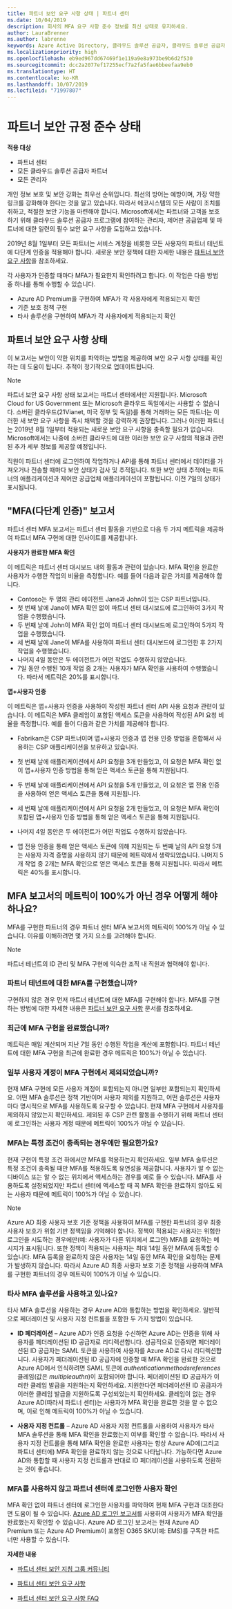 ```yaml
---
title: 파트너 보안 요구 사항 상태 | 파트너 센터
ms.date: 10/04/2019
description: 회사의 MFA 요구 사항 준수 정보를 최신 상태로 유지하세요.
author: LauraBrenner
ms.author: labrenne
keywords: Azure Active Directory, 클라우드 솔루션 공급자, 클라우드 솔루션 공급자 프로그램, CSP, 제어판 공급업체, CPV, 다단계 인증, MFA, 보안 애플리케이션 모델, 보안 앱 모델, 보안
ms.localizationpriority: high
ms.openlocfilehash: eb9ed967dd67469f1e119a9e8a973be9b6d2f530
ms.sourcegitcommit: dcc2a2077ef17255ecf7a2fa5fae6bbeefaa9eb0
ms.translationtype: HT
ms.contentlocale: ko-KR
ms.lasthandoff: 10/07/2019
ms.locfileid: "71997807"
---
```

# <a name="partner-security-compliance-status"></a>파트너 보안 규정 준수 상태

**적용 대상**

- 파트너 센터
- 모든 클라우드 솔루션 공급자 파트너
- 모든 관리자


개인 정보 보호 및 보안 강화는 최우선 순위입니다. 최선의 방어는 예방이며, 가장 약한 링크를 강화해야 한다는 것을 알고 있습니다. 따라서 에코시스템의 모든 사람이 조치를 취하고, 적절한 보안 기능을 마련해야 합니다. Microsoft에서는 파트너와 고객을 보호하기 위해 클라우드 솔루션 공급자 프로그램에 참여하는 관리자, 제어판 공급업체 및 파트너에 대한 일련의 필수 보안 요구 사항을 도입하고 있습니다.

2019년 8월 1일부터 모든 파트너는 서비스 계정을 비롯한 모든 사용자의 파트너 테넌트에 다단계 인증을 적용해야 합니다. 새로운 보안 정책에 대한 자세한 내용은 [파트너 보안 요구 사항](partner-security-requirements.md)을 참조하세요.

각 사용자가 인증할 때마다 MFA가 필요한지 확인하려고 합니다. 이 작업은 다음 방법 중 하나를 통해 수행할 수 있습니다.
- Azure AD Premium을 구현하여 MFA가 각 사용자에게 적용되는지 확인
- 기준 보호 정책 구현
- 타사 솔루션을 구현하여 MFA가 각 사용자에게 적용되는지 확인

## <a name="partner-security-requirements-status"></a>파트너 보안 요구 사항 상태

이 보고서는 보안이 약한 위치를 파악하는 방법을 제공하여 보안 요구 사항 상태를 확인하는 데 도움이 됩니다. 추적이 정기적으로 업데이트됩니다.

>[!NOTE]
>파트너 보안 요구 사항 상태 보고서는 파트너 센터에서만 지원됩니다. Microsoft Cloud for US Government 또는 Microsoft 클라우드 독일에서는 사용할 수 없습니다. 소버린 클라우드(21Vianet, 미국 정부 및 독일)를 통해 거래하는 모든 파트너는 이러한 새 보안 요구 사항을 즉시 채택할 것을 강력하게 권장합니다. 그러나 이러한 파트너는 2019년 8월 1일부터 적용되는 새로운 보안 요구 사항을 충족할 필요가 없습니다. Microsoft에서는 나중에 소버린 클라우드에 대한 이러한 보안 요구 사항의 적용과 관련된 추가 세부 정보를 제공할 예정입니다. 

직원이 파트너 센터에 로그인하여 작업하거나 API를 통해 파트너 센터에서 데이터를 가져오거나 전송할 때마다 보안 상태가 검사 및 추적됩니다. 또한 보안 상태 추적에는 파트너의 애플리케이션과 제어판 공급업체 애플리케이션이 포함됩니다. 이전 7일의 상태가 표시됩니다.

## <a name="multi-factor-authentication-mfa-report"></a>"MFA(다단계 인증)" 보고서

파트너 센터 MFA 보고서는 파트너 센터 활동을 기반으로 다음 두 가지 메트릭을 제공하여 파트너 MFA 구현에 대한 인사이트를 제공합니다.

**사용자가 완료한 MFA 확인**

이 메트릭은 파트너 센터 대시보드 내의 활동과 관련이 있습니다. MFA 확인을 완료한 사용자가 수행한 작업의 비율을 측정합니다. 예를 들어 다음과 같은 가치를 제공해야 합니다.

- Contoso는 두 명의 관리 에이전트 Jane과 John이 있는 CSP 파트너입니다.
- 첫 번째 날에 Jane이 MFA 확인 없이 파트너 센터 대시보드에 로그인하여 3가지 작업을 수행했습니다.
- 두 번째 날에 John이 MFA 확인 없이 파트너 센터 대시보드에 로그인하여 5가지 작업을 수행했습니다.
- 세 번째 날에 Jane이 MFA를 사용하여 파트너 센터 대시보드에 로그인한 후 2가지 작업을 수행했습니다.
- 나머지 4일 동안은 두 에이전트가 어떤 작업도 수행하지 않았습니다.
- 7일 동안 수행된 10개 작업 중 2개는 사용자가 MFA 확인을 사용하여 수행했습니다. 따라서 메트릭은 20%를 표시합니다.

**앱+사용자 인증**

이 메트릭은 앱+사용자 인증을 사용하여 작성된 파트너 센터 API 사용 요청과 관련이 있습니다. 이 메트릭은 MFA 클레임이 포함된 액세스 토큰을 사용하여 작성된 API 요청 비율을 측정합니다. 예를 들어 다음과 같은 가치를 제공해야 합니다.

- Fabrikam은 CSP 파트너이며 앱+사용자 인증과 앱 전용 인증 방법을 혼합해서 사용하는 CSP 애플리케이션을 보유하고 있습니다.

- 첫 번째 날에 애플리케이션에서 API 요청을 3개 만들었고, 이 요청은 MFA 확인 없이 앱+사용자 인증 방법을 통해 얻은 액세스 토큰을 통해 지원됩니다.

- 두 번째 날에 애플리케이션에서 API 요청을 5개 만들었고, 이 요청은 앱 전용 인증을 사용하여 얻은 액세스 토큰을 통해 지원됩니다.

- 세 번째 날에 애플리케이션에서 API 요청을 2개 만들었고, 이 요청은 MFA 확인이 포함된 앱+사용자 인증 방법을 통해 얻은 액세스 토큰을 통해 지원됩니다.

- 나머지 4일 동안은 두 에이전트가 어떤 작업도 수행하지 않았습니다.

- 앱 전용 인증을 통해 얻은 액세스 토큰에 의해 지원되는 두 번째 날의 API 요청 5개는 사용자 자격 증명을 사용하지 않기 때문에 메트릭에서 생략되었습니다. 나머지 5개 작업 중 2개는 MFA 확인으로 얻은 액세스 토큰을 통해 지원됩니다. 따라서 메트릭은 40%를 표시합니다.

## <a name="what-should-i-do-if-the-metrics-under-mfa-report-arent-100"></a>MFA 보고서의 메트릭이 100%가 아닌 경우 어떻게 해야 하나요?
MFA를 구현한 파트너의 경우 파트너 센터 MFA 보고서의 메트릭이 100%가 아닐 수 있습니다. 이유를 이해하려면 몇 가지 요소를 고려해야 합니다.

>[!NOTE]
>파트너 테넌트의 ID 관리 및 MFA 구현에 익숙한 조직 내 직원과 협력해야 합니다.

### <a name="have-you-implemented-mfa-for-your-partner-tenant"></a>파트너 테넌트에 대한 MFA를 구현했습니까?
구현하지 않은 경우 먼저 파트너 테넌트에 대한 MFA를 구현해야 합니다. MFA를 구현하는 방법에 대한 자세한 내용은 [파트너 보안 요구 사항](partner-security-requirements.md) 문서를 참조하세요.

### <a name="have-you-only-recently-completed-mfa-implementation"></a>최근에 MFA 구현을 완료했습니까?
메트릭은 매일 계산되며 지난 7일 동안 수행된 작업을 계산에 포함합니다. 파트너 테넌트에 대한 MFA 구현을 최근에 완료한 경우 메트릭은 100%가 아닐 수 있습니다.

### <a name="have-some-user-accounts-been-excluded-from-mfa-implementation"></a>일부 사용자 계정이 MFA 구현에서 제외되었습니까?
현재 MFA 구현에 모든 사용자 계정이 포함되는지 아니면 일부만 포함되는지 확인하세요. 어떤 MFA 솔루션은 정책 기반이며 사용자 제외를 지원하고, 어떤 솔루션은 사용자마다 명시적으로 MFA를 사용하도록 요구할 수 있습니다. 현재 MFA 구현에서 사용자를 제외하지 않았는지 확인하세요. 제외된 후 CSP 관련 활동을 수행하기 위해 파트너 센터에 로그인하는 사용자 계정 때문에 메트릭이 100%가 아닐 수 있습니다.

### <a name="is-mfa-only-required-when-certain-conditions-are-met"></a>MFA는 특정 조건이 충족되는 경우에만 필요한가요?
현재 구현이 특정 조건 하에서만 MFA를 적용하는지 확인하세요. 일부 MFA 솔루션은 특정 조건이 충족될 때만 MFA를 적용하도록 유연성을 제공합니다. 사용자가 알 수 없는 디바이스 또는 알 수 없는 위치에서 액세스하는 경우를 예로 들 수 있습니다. MFA를 사용하도록 설정되었지만 파트너 센터에 액세스할 때 꼭 MFA 확인을 완료하지 않아도 되는 사용자 때문에 메트릭이 100%가 아닐 수 있습니다.

>[!NOTE]
>Azure AD 최종 사용자 보호 기준 정책을 사용하여 MFA를 구현한 파트너의 경우 최종 사용자 보호가 위험 기반 정책임을 기억해야 합니다. 정책이 적용되는 사용자는 위험한 로그인을 시도하는 경우에만(예: 사용자가 다른 위치에서 로그인) MFA를 요청하는 메시지가 표시됩니다. 또한 정책이 적용되는 사용자는 최대 14일 동안 MFA에 등록할 수 있습니다. MFA 등록을 완료하지 않은 사용자는 14일 동안 MFA 확인을 요청하는 문제가 발생하지 않습니다. 따라서 Azure AD 최종 사용자 보호 기준 정책을 사용하여 MFA를 구현한 파트너의 경우 메트릭이 100%가 아닐 수 있습니다.

### <a name="are-you-using-3rd-party-mfa-solution"></a>타사 MFA 솔루션을 사용하고 있나요?
타사 MFA 솔루션을 사용하는 경우 Azure AD와 통합하는 방법을 확인하세요. 일반적으로 페더레이션 및 사용자 지정 컨트롤을 포함한 두 가지 방법이 있습니다.

* **ID 페더레이션** – Azure AD가 인증 요청을 수신하면 Azure AD는 인증을 위해 사용자를 페더레이션된 ID 공급자로 리디렉션합니다. 성공적으로 인증되면 페더레이션된 ID 공급자는 SAML 토큰을 사용하여 사용자를 Azure AD로 다시 리디렉션합니다. 사용자가 페더레이션된 ID 공급자에 인증할 때 MFA 확인을 완료한 것으로 Azure AD에서 인식하려면 SAML 토큰에 *authenticationmethodsreferences* 클레임(값은 *multipleauthn*)이 포함되어야 합니다. 페더레이션된 ID 공급자가 이러한 클레임 발급을 지원하는지 확인하세요. 지원한다면 페더레이션된 ID 공급자가 이러한 클레임 발급을 지원하도록 구성되었는지 확인하세요. 클레임이 없는 경우 Azure AD(따라서 파트너 센터)는 사용자가 MFA 확인을 완료한 것을 알 수 없으며, 이로 인해 메트릭이 100%가 아닐 수 있습니다.

* **사용자 지정 컨트롤** – Azure AD 사용자 지정 컨트롤을 사용하여 사용자가 타사 MFA 솔루션을 통해 MFA 확인을 완료했는지 여부를 확인할 수 없습니다. 따라서 사용자 지정 컨트롤을 통해 MFA 확인을 완료한 사용자는 항상 Azure AD에(그리고 파트너 센터에) MFA 확인을 완료하지 않는 것으로 나타납니다. 가능하다면 Azure AD와 통합할 때 사용자 지정 컨트롤과 반대로 ID 페더레이션을 사용하도록 전환하는 것이 좋습니다.   

### <a name="identity-which-users-have-logged-into-partner-center-without-mfa"></a>MFA를 사용하지 않고 파트너 센터에 로그인한 사용자 확인
MFA 확인 없이 파트너 센터에 로그인한 사용자를 파악하여 현재 MFA 구현과 대조한다면 도움이 될 수 있습니다. [Azure AD 로그인 보고서](https://docs.microsoft.com/azure/active-directory/reports-monitoring/concept-sign-ins)를 사용하여 사용자가 MFA 확인을 완료했는지 확인할 수 있습니다. Azure AD 로그인 보고서는 현재 Azure AD Premium 또는 Azure AD Premium이 포함된 O365 SKU(예: EMS)를 구독한 파트너만 사용할 수 있습니다.

**자세한 내용**

- [파트너 센터 보안 지침 그룹 커뮤니티](https://www.microsoftpartnercommunity.com/t5/Partner-Center-Security-Guidance/ct-p/partner-center-security-guidance)

- [파트너 센터 보안 요구 사항](partner-security-requirements.md)

- [파트너 센터 보안 요구 사항 FAQ](partner-security-requirements-faq.md)
